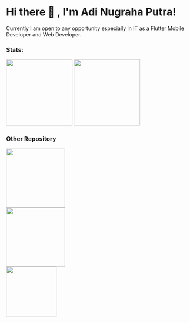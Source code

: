 # Hi there 👋 , I'm Adi Nugraha Putra!
Currently I am open to any opportunity especially in IT as a Flutter Mobile Developer and Web Developer. 

### Stats:
<p>
    <img src="https://github-readme-stats.vercel.app/api?username=nuhptr&show_icon=true)" height=180 />
    <img src="https://github-readme-stats.vercel.app/api/top-langs/?username=nuhptr&layout=compact" height=180 />
</p>


### Other Repository
<p>
     <img src="https://github-readme-stats.vercel.app/api/pin/?username=nuhptr&repo=flutter-clean-architecture-sample&show_owner=true)" height=160/>
    <br>
    <img src="https://github-readme-stats.vercel.app/api/pin/?username=nuhptr&repo=Github-Tutorial&show_owner=true)" height=160/>
    <br>
    <img src="https://github-readme-stats.vercel.app/api/pin/?username=nuhptr&repo=Code-Laravel-Journey&show_owner=true)" height=137/>
</p>
